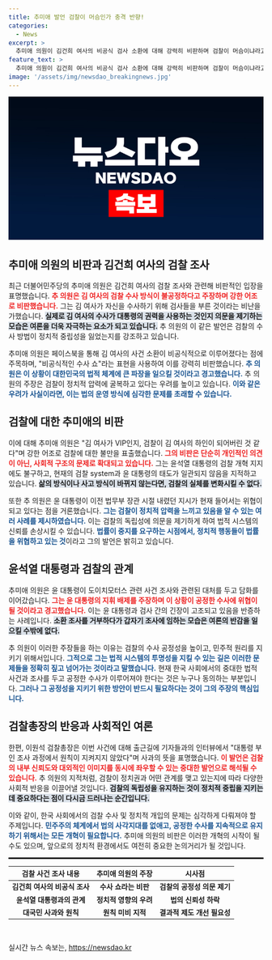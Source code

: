 ```yaml
---
title: 추미애 발언 검찰이 머슴인가 충격 반향!
categories:
  - News
excerpt: >
  추미애 의원이 김건희 여사의 비공식 검사 소환에 대해 강력히 비판하며 검찰이 머슴이냐라고 언급했습니다. 윤석열 정부의 이중성을 지적하며 파장이 예상되는 발언들이 쏟아졌습니다. 클릭해서 주요 내용을 확인하세요!
feature_text: >
  추미애 의원이 김건희 여사의 비공식 검사 소환에 대해 강력히 비판하며 검찰이 머슴이냐라고 언급했습니다. 윤석열 정부의 이중성을 지적하며 파장이 예상되는 발언들이 쏟아졌습니다. 클릭해서 주요 내용을 확인하세요!
image: '/assets/img/newsdao_breakingnews.jpg'
---
```


<p><img src="/assets/img/newsdao_breakingnews.jpg" alt="pcversion 속보" /></p>

<h2 data-ke-size="size26">추미애 의원의 비판과 김건희 여사의 검찰 조사</h2>

<p data-ke-size="size16">최근 더불어민주당의 추미애 의원은 김건희 여사의 검찰 조사와 관련해 비판적인 입장을 표명했습니다. <b><span style="color: #ee2323;">추 의원은 김 여사의 검찰 수사 방식이 불공정하다고 주장하며 강한 어조로 비판했습니다.</span></b> 그는 김 여사가 자신을 수사하기 위해 검사들을 부른 것이라는 비난을 가했습니다. <b><span style="background-color: #21538527;">실제로 김 여사의 수사가 대통령의 권력을 사용하는 것인지 의문을 제기하는 모습은 여론을 더욱 자극하는 요소가 되고 있습니다.</span></b> 추 의원의 이 같은 발언은 검찰의 수사 방법이 정치적 중립성을 잃었는지를 강조하고 있습니다.</p>

<p data-ke-size="size16">추미애 의원은 페이스북을 통해 김 여사의 사건 소환이 비공식적으로 이루어졌다는 점에 주목하며, "비공식적인 수사 쇼"라는 표현을 사용하여 이를 강력히 비판했습니다. <b><span style="color: #1a5490;">추 의원은 이 상황이 대한민국의 법적 체계에 큰 파장을 일으킬 것이라고 경고했습니다.</span></b> 추 의원의 주장은 검찰이 정치적 압력에 굴복하고 있다는 우려를 높이고 있습니다. <b><span style="color: #1a5490;">이와 같은 우려가 사실이라면, 이는 법의 운영 방식에 심각한 문제를 초래할 수 있습니다.</span></b></p>

<h2 data-ke-size="size26">검찰에 대한 추미애의 비판</h2>

<p data-ke-size="size16">이에 대해 추미애 의원은 "김 여사가 VIP인지, 검찰이 김 여사의 하인이 되어버린 것 같다"며 강한 어조로 검찰에 대한 불만을 표출했습니다. <b><span style="color: #ee2323;">그의 비판은 단순히 개인적인 의견이 아닌, 사회적 구조의 문제로 확대되고 있습니다.</span></b> 그는 윤석열 대통령의 검찰 개혁 지지에도 불구하고, 현재의 검찰 system과 윤 대통령의 태도가 일관되지 않음을 지적하고 있습니다. <b><span style="background-color: #21538527;">삶의 방식이나 사고 방식이 바뀌지 않는다면, 검찰의 실체를 변화시킬 수 없다.</span></b></p>

<p data-ke-size="size16">또한 추 의원은 윤 대통령이 이전 법무부 장관 시절 내렸던 지시가 현재 들어서는 위협이 되고 있다는 점을 거론했습니다. <b><span style="color: #1a5490;">그는 검찰이 정치적 압력을 느끼고 있음을 알 수 있는 여러 사례를 제시하였습니다.</span></b> 이는 검찰의 독립성에 의문을 제기하게 하여 법적 시스템의 신뢰를 손상시킬 수 있습니다. <b><span style="color: #1a5490;">법률이 중지를 요구하는 시점에서, 정치적 행동들이 법률을 위협하고 있는 것</span></b>이라고 그의 발언은 밝히고 있습니다.</p>

<h2 data-ke-size="size26">윤석열 대통령과 검찰의 관계</h2>

<p data-ke-size="size16">추미애 의원은 윤 대통령이 도이치모터스 관련 사건 조사와 관련된 대처를 두고 담화를 이어갔습니다. <b><span style="color: #ee2323;">그는 윤 대통령의 지휘 배제를 주장하며 이 상황이 공정한 수사에 위협이 될 것이라고 경고했습니다.</span></b> 이는 윤 대통령과 검사 간의 긴장이 고조되고 있음을 반증하는 사례입니다. <b><span style="background-color: #21538527;">소환 조사를 거부하다가 갑자기 조사에 임하는 모습은 여론의 반감을 일으킬 수밖에 없다.</span></b></p>

<p data-ke-size="size16">추 의원이 이러한 주장들을 하는 이유는 검찰의 수사 공정성을 높이고, 민주적 원리를 지키기 위해서입니다. <b><span style="color: #1a5490;">그적으로 그는 법적 시스템의 투명성을 지킬 수 있는 길은 이러한 문제들을 정확히 짚고 넘어가는 것이라고 말했습니다.</span></b> 현재 한국 사회에서의 중대한 법적 사건과 조사를 두고 공정한 수사가 이루어져야 한다는 것은 누구나 동의하는 부분입니다. <b><span style="color: #1a5490;">그러나 그 공정성을 지키기 위한 방안이 반드시 필요하다는 것이 그의 주장의 핵심입니다.</span></b></p>

<h2 data-ke-size="size26">검찰총장의 반응과 사회적인 여론</h2>

<p data-ke-size="size16">한편, 이원석 검찰총장은 이번 사건에 대해 출근길에 기자들과의 인터뷰에서 "대통령 부인 조사 과정에서 원칙이 지켜지지 않았다"며 사과의 뜻을 표명했습니다. <b><span style="color: #ee2323;">이 발언은 검찰의 내부 신뢰도와 대외적인 이미지를 동시에 좌우할 수 있는 중대한 발언으로 해석될 수 있습니다.</span></b> 추 의원의 지적처럼, 검찰이 정치권과 어떤 관계를 맺고 있는지에 따라 다양한 사회적 반응을 이끌어낼 것입니다. <b><span style="background-color: #21538527;">검찰의 독립성을 유지하는 것이 정치적 중립을 지키는 데 중요하다는 점이 다시금 드러나는 순간입니다.</span></b></p>

<p data-ke-size="size16">이와 같이, 한국 사회에서의 검찰 수사 및 정치적 개입의 문제는 심각하게 다뤄져야 할 주제입니다. <b><span style="color: #1a5490;">민주주의 체계에서 법의 사각지대를 없애고, 공정한 수사를 지속적으로 유지하기 위해서는 모든 개혁이 필요합니다.</span></b> 추미애 의원의 비판은 이러한 개혁의 시작이 될 수도 있으며, 앞으로의 정치적 환경에서도 여전히 중요한 논의거리가 될 것입니다.</p>

<hr style="height: 3px; background-color: #000; border: none;">

<table style="width: 100%;">
    <thead>
        <tr>
            <th style="text-align: center;"><b>검찰 사건 조사 내용</b></th>
            <th style="text-align: center;"><b>추미애 의원의 주장</b></th>
            <th style="text-align: center;"><b>시사점</b></th>
        </tr>
    </thead>
    <tbody>
        <tr>
            <td style="text-align: center; height: 17px;"><b>김건희 여사의 비공식 조사</b></td>
            <td style="text-align: center; height: 17px;"><b>수사 쇼라는 비판</b></td>
            <td style="text-align: center; height: 17px;"><b>검찰의 공정성 의문 제기</b></td>
        </tr>
        <tr>
            <td style="text-align: center; height: 17px;"><b>윤석열 대통령과의 관계</b></td>
            <td style="text-align: center; height: 17px;"><b>정치적 영향의 우려</b></td>
            <td style="text-align: center; height: 17px;"><b>법의 신뢰성 하락</b></td>
        </tr>
        <tr>
            <td style="text-align: center; height: 17px;"><b>대국민 사과와 원칙</b></td>
            <td style="text-align: center; height: 17px;"><b>원칙 미비 지적</b></td>
            <td style="text-align: center; height: 17px;"><b>결과적 제도 개선 필요성</b></td>
        </tr>
    </tbody>
</table>

<p data-ke-size="size16">&nbsp;</p>
실시간 뉴스 속보는, <a href="https://newsdao.kr" rel="dofollow">https://newsdao.kr</a>


